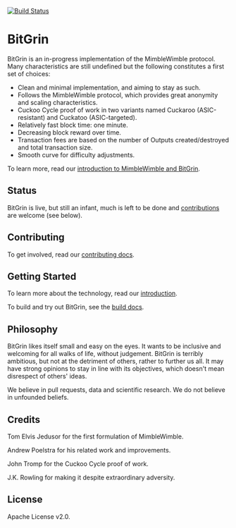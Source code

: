 [![Build Status](https://travis-ci.org/bitgrin/bitgrin.svg?branch=master)](https://travis-ci.org/bitgrin/bitgrin)

# BitGrin

BitGrin is an in-progress implementation of the MimbleWimble protocol. Many characteristics are still undefined but the following constitutes a first set of choices:

  * Clean and minimal implementation, and aiming to stay as such.
  * Follows the MimbleWimble protocol, which provides great anonymity and scaling characteristics.
  * Cuckoo Cycle proof of work in two variants named Cuckaroo (ASIC-resistant) and Cuckatoo (ASIC-targeted).
  * Relatively fast block time: one minute.
  * Decreasing block reward over time.
  * Transaction fees are based on the number of Outputs created/destroyed and total transaction size.
  * Smooth curve for difficulty adjustments.

To learn more, read our [introduction to MimbleWimble and BitGrin](doc/intro.md).

## Status

BitGrin is live, but still an infant, much is left to be done and [contributions](CONTRIBUTING.md) are welcome (see below).

## Contributing

To get involved, read our [contributing docs](CONTRIBUTING.md).

## Getting Started

To learn more about the technology, read our [introduction](doc/intro.md).

To build and try out BitGrin, see the [build docs](doc/build.md).

## Philosophy

BitGrin likes itself small and easy on the eyes. It wants to be inclusive and welcoming for all walks of life, without judgement. BitGrin is terribly ambitious, but not at the detriment of others, rather to further us all. It may have strong opinions to stay in line with its objectives, which doesn't mean disrespect of others' ideas.

We believe in pull requests, data and scientific research. We do not believe in unfounded beliefs.

## Credits

Tom Elvis Jedusor for the first formulation of MimbleWimble.

Andrew Poelstra for his related work and improvements.

John Tromp for the Cuckoo Cycle proof of work.

J.K. Rowling for making it despite extraordinary adversity.

## License

Apache License v2.0.
